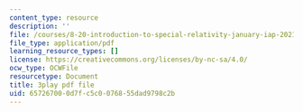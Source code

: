 ```yaml
---
content_type: resource
description: ''
file: /courses/8-20-introduction-to-special-relativity-january-iap-2021/657267000d7fc5c0076855dad9798c2b_0lPfTMmyzvk.pdf
file_type: application/pdf
learning_resource_types: []
license: https://creativecommons.org/licenses/by-nc-sa/4.0/
ocw_type: OCWFile
resourcetype: Document
title: 3play pdf file
uid: 65726700-0d7f-c5c0-0768-55dad9798c2b
---
```

